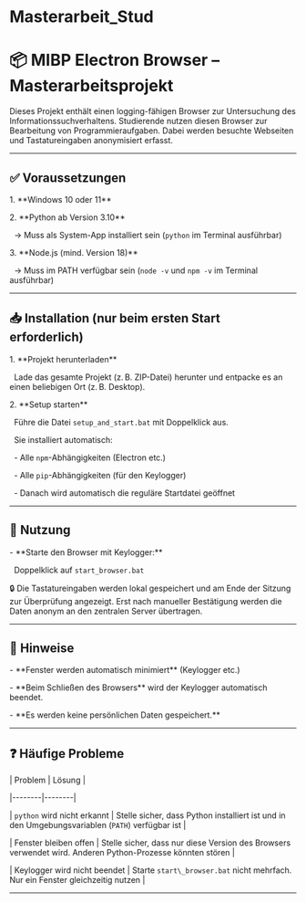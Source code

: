 # Masterarbeit\_Stud

# 📦 MIBP Electron Browser – Masterarbeitsprojekt



Dieses Projekt enthält einen logging-fähigen Browser zur Untersuchung des Informationssuchverhaltens. Studierende nutzen diesen Browser zur Bearbeitung von Programmieraufgaben. Dabei werden besuchte Webseiten und Tastatureingaben anonymisiert erfasst.



---



## ✅ Voraussetzungen



1\. \*\*Windows 10 oder 11\*\*

2\. \*\*Python ab Version 3.10\*\*  

&nbsp;  → Muss als System-App installiert sein (`python` im Terminal ausführbar)

3\. \*\*Node.js (mind. Version 18)\*\*  

&nbsp;  → Muss im PATH verfügbar sein (`node -v` und `npm -v` im Terminal ausführbar)



---



## 📥 Installation (nur beim ersten Start erforderlich)



1\. \*\*Projekt herunterladen\*\*  

&nbsp;  Lade das gesamte Projekt (z. B. ZIP-Datei) herunter und entpacke es an einen beliebigen Ort (z. B. Desktop).



2\. \*\*Setup starten\*\*  

&nbsp;  Führe die Datei `setup_and_start.bat` mit Doppelklick aus.  

&nbsp;  Sie installiert automatisch:

&nbsp;  - Alle `npm`-Abhängigkeiten (Electron etc.)

&nbsp;  - Alle `pip`-Abhängigkeiten (für den Keylogger)

&nbsp;  - Danach wird automatisch die reguläre Startdatei geöffnet



---



## 🚀 Nutzung



\- \*\*Starte den Browser mit Keylogger:\*\*  

&nbsp; Doppelklick auf `start_browser.bat`



🔒 Die Tastatureingaben werden lokal gespeichert und am Ende der Sitzung zur Überprüfung angezeigt. Erst nach manueller Bestätigung werden die Daten anonym an den zentralen Server übertragen.



---



## 📄 Hinweise



\- \*\*Fenster werden automatisch minimiert\*\* (Keylogger etc.)

\- \*\*Beim Schließen des Browsers\*\* wird der Keylogger automatisch beendet.

\- \*\*Es werden keine persönlichen Daten gespeichert.\*\*



---



## ❓ Häufige Probleme



| Problem | Lösung |

|--------|--------|

| `python` wird nicht erkannt | Stelle sicher, dass Python installiert ist und in den Umgebungsvariablen (`PATH`) verfügbar ist |

| Fenster bleiben offen | Stelle sicher, dass nur diese Version des Browsers verwendet wird. Anderen Python-Prozesse könnten stören |

| Keylogger wird nicht beendet | Starte `start\_browser.bat` nicht mehrfach. Nur ein Fenster gleichzeitig nutzen |



---

